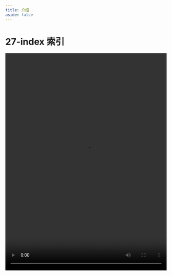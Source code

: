 ```yaml
---
title: 介绍
aside: false
---
```


# 27-index 索引

<video autoplay src="http://qn.chinavanes.com/mysql/27-mysql%E4%B8%AD%E7%9A%84index%E7%B4%A2%E5%BC%95.mp4" controls controlsList="nodownload" width="100%" height="680"/>

索引是数据库中用于提高数据检索速度的数据结构。类似于书籍的目录，索引存储了数据表中一列或多列的值以及对应的记录位置。MySQL 支持多种索引类型，如 B-Tree、HASH 等。合理使用索引能显著加快查询速度，但也会占用额外的存储空间并可能影响写入性能。
